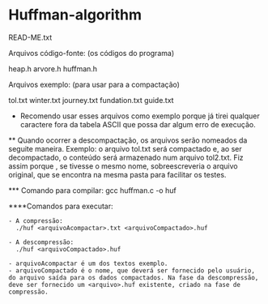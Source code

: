 # Huffman-algorithm
READ-ME.txt

Arquivos código-fonte:  (os códigos do programa)

heap.h
arvore.h
huffman.h

Arquivos exemplo: (para usar para a compactação)

tol.txt
winter.txt
journey.txt
fundation.txt
guide.txt

* Recomendo usar esses arquivos como exemplo porque já tirei qualquer caractere fora da tabela ASCII que possa dar algum erro de execução.

** Quando ocorrer a descompactação, os arquivos serão nomeados da seguite maneira. Exemplo:
o arquivo tol.txt será compactado e, ao ser decompactado, o conteúdo será armazenado num arquivo tol2.txt.
Fiz assim porque , se tivesse o mesmo nome, sobreescreveria o arquivo original, que se encontra na mesma pasta para facilitar os testes.

*** Comando para compilar:
    gcc huffman.c -o huf

****Comandos para executar:

    - A compressão:
      ./huf <arquivoAcompactar>.txt <arquivoCompactado>.huf

    - A descompressão:
      ./huf <arquivoCompactado>.huf

    - arquivoAcompactar é um dos textos exemplo.
    - arquivoCompactado é o nome, que deverá ser fornecido pelo usuário, do arquivo saída para os dados compactados. Na fase da descompressão, deve ser fornecido um <arquivo>.huf existente, criado na fase de compressão.
